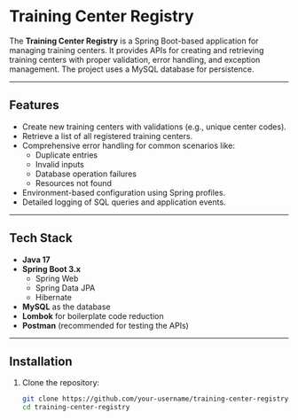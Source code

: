 # Training Center Registry

The **Training Center Registry** is a Spring Boot-based application for managing training centers. It provides APIs for creating and retrieving training centers with proper validation, error handling, and exception management. The project uses a MySQL database for persistence.

---

## Features

- Create new training centers with validations (e.g., unique center codes).
- Retrieve a list of all registered training centers.
- Comprehensive error handling for common scenarios like:
  - Duplicate entries
  - Invalid inputs
  - Database operation failures
  - Resources not found
- Environment-based configuration using Spring profiles.
- Detailed logging of SQL queries and application events.

---

## Tech Stack

- **Java 17**
- **Spring Boot 3.x**
  - Spring Web
  - Spring Data JPA
  - Hibernate
- **MySQL** as the database
- **Lombok** for boilerplate code reduction
- **Postman** (recommended for testing the APIs)

---

## Installation

1. Clone the repository:
   ```bash
   git clone https://github.com/your-username/training-center-registry.git
   cd training-center-registry
